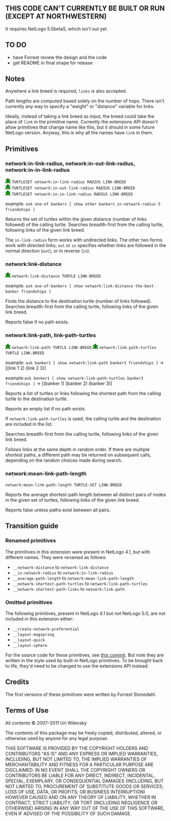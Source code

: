 ## THIS CODE CAN'T CURRENTLY BE BUILT OR RUN (EXCEPT AT NORTHWESTERN)

It requires NetLogo 5.0beta5, which isn't out yet.

## TO DO

* have Forrest review the design and the code
* get README in final shape for release

## Notes

Anywhere a link breed is required, `links` is also accepted.

Path lengths are computed based solely on the number of hops.  There
isn't currently any way to specify a "weight" or "distance" variable
for links.

Ideally, instead of taking a link breed as input, the breed could take
the place of `link` in the primitive name.  Currently the extensions
API doesn't allow primitives that change name like this, but it should
in some future NetLogo version.  Anyway, this is why all the names
have `link` in them.

## Primitives

### network:in-link-radius, network:in-out-link-radius, network:in-in-link-radius

![turtle](https://github.com/NetLogo/Network-Extension/raw/master/turtle.gif) `TURTLESET network:in-link-radius RADIUS LINK-BREED`  
![turtle](https://github.com/NetLogo/Network-Extension/raw/master/turtle.gif) `TURTLESET network:in-out-link-radius RADIUS LINK-BREED`  
![turtle](https://github.com/NetLogo/Network-Extension/raw/master/turtle.gif) `TURTLESET network:in-in-link-radius RADIUS LINK-BREED`

example: `ask one-of bankers [ show other bankers in-network-radius 5 friendships ]`

Returns the set of turtles within the given distance (number of links followed)
of the calling turtle.
Searches breadth-first from the calling turtle,
following links of the given link breed.

The `in-link-radius` form works with undirected links.  The other two
forms work with directed links; `out` or `in` specifies whether links
are followed in the normal direction (`out`), or in reverse (`in`).

### network:link-distance

![turtle](https://github.com/NetLogo/Network-Extension/raw/master/turtle.gif) `network:link-distance TURTLE LINK-BREED`

example: `ask one-of-bankers [ show network:link-distance the-best-banker friendships ]`

Finds the distance to the destination turtle (number of links followed).
Searches breadth-first from the calling turtle,
following links of the given link breed.

Reports false if no path exists.

### network:link-path, link-path-turtles

![turtle](https://github.com/NetLogo/Network-Extension/raw/master/turtle.gif) `network:link-path TURTLE LINK-BREED`
![turtle](https://github.com/NetLogo/Network-Extension/raw/master/turtle.gif) `network:link-path-turtles TURTLE LINK-BREED`  

example: `ask banker1 [ show network:link-path banker3 friendships ]`
->   [(link 1 2) (link 2 3)]

example:`ask banker1 [ show network:link-path-turtles banker3 friendships ]`
->   [(banker 1) (banker 2) (banker 3)]
 
Reports a list of turtles or links following the shortest path from the calling
turtle to the destination turtle.

Reports an empty list if no path exists.

If `network:link-path-turtles` is used, the calling turtle and the
destination are included in the list.

Searches breadth-first from the calling turtle,
following links of the given link breed.

Follows links at the same depth in random order.  If there are
multiple shortest paths, a different path may be returned on
subsequent calls, depending on the random choices made during search.

### network:mean-link-path-length

`network:mean-link-path-length TURTLE-SET LINK-BREED`

Reports the average shortest-path length between all distinct pairs of
nodes in the given set of turtles, following links of the given link
breed.

Reports false unless paths exist between all pairs.

## Transition guide

### Renamed primitives

The primitives in this extension were present in NetLogo 4.1, but with different names.
They were renamed as follows:

* `__network-distance` to `network:link-distance`
* `__in-network-radius` to `network:in-link-radius`
* `__average-path-length` to `network:mean-link-path-length`
* `__network-shortest-path-turtles` to `network:link-path-turtles`
* `__network-shortest-path-links` to `network:link-path`

### Omitted primitives

The following primitives, present in NetLogo 4.1 but not NetLogo 5.0, are not included in this extension either:

* `__create-network-preferential`
* `__layout-magspring`
* `__layout-quick`
* `__layout-sphere`

For the source code for these primitives, see [this commit](https://github.com/NetLogo/Network-Extension/commit/eea275e20b5c2a76fc76b8b7642d2a5e7df0a1e4).  But note they are written in the style used by built-in NetLogo primitives. To be brought back to life, they'd need to be changed to use the extensions API instead.

## Credits

The first versions of these primitives were written by Forrest Stonedahl.

## Terms of Use

All contents © 2007–2011 Uri Wilensky

The contents of this package may be freely copied, distributed, altered, or otherwise used by anyone for any legal purpose.

THIS SOFTWARE IS PROVIDED BY THE COPYRIGHT HOLDERS AND CONTRIBUTORS "AS IS" AND ANY EXPRESS OR IMPLIED WARRANTIES, INCLUDING, BUT NOT LIMITED TO, THE IMPLIED WARRANTIES OF MERCHANTABILITY AND FITNESS FOR A PARTICULAR PURPOSE ARE DISCLAIMED.  IN NO EVENT SHALL THE COPYRIGHT OWNERS OR CONTRIBUTORS BE LIABLE FOR ANY DIRECT, INDIRECT, INCIDENTAL, SPECIAL, EXEMPLARY, OR CONSEQUENTIAL DAMAGES (INCLUDING, BUT NOT LIMITED TO, PROCUREMENT OF SUBSTITUTE GOODS OR SERVICES; LOSS OF USE, DATA, OR PROFITS; OR BUSINESS INTERRUPTION) HOWEVER CAUSED AND ON ANY THEORY OF LIABILITY, WHETHER IN CONTRACT, STRICT LIABILITY, OR TORT (INCLUDING NEGLIGENCE OR OTHERWISE) ARISING IN ANY WAY OUT OF THE USE OF THIS SOFTWARE, EVEN IF ADVISED OF THE POSSIBILITY OF SUCH DAMAGE.
